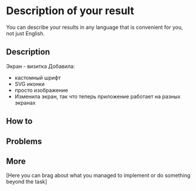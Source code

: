 # Description of your result

You can describe your results in any language that is convenient for you, not just English.

## Description
Экран - визитка 
Добавила: 
- кастомный шрифт
- SVG иконки
- просто изображение
- Изменила экран, так что теперь приложение работает на разных экранах

## How to
## Problems
## More

[Here you can brag about what you managed to implement or do something beyond the task]
